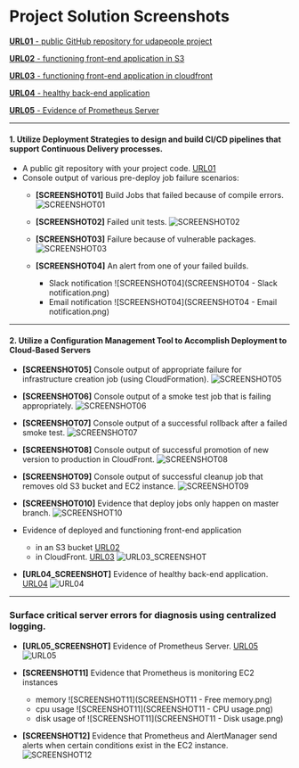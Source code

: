 # Project Solution Screenshots

[**URL01** - public GitHub repository for udapeople project](https://github.com/engragy/Cloud-DevOps-CICD-project/tree/master/)

[**URL02** - functioning front-end application in S3](http://udapeople-1fc825e.s3-website-us-east-1.amazonaws.com)

[**URL03** - functioning front-end application in cloudfront](http://duowhff3flrmd.cloudfront.net)

[**URL04** - healthy back-end application](http://54.204.95.96:3030/api/status)

[**URL05** - Evidence of Prometheus Server](http://44.204.35.8:9090) 

***
#### 1. Utilize Deployment Strategies to design and build CI/CD pipelines that support Continuous Delivery processes.

- A public git repository with your project code. [URL01](https://github.com/engragy/Cloud-DevOps-CICD-project/tree/master/)
- Console output of various pre-deploy job failure scenarios:
	- **[SCREENSHOT01]** Build Jobs that failed because of compile errors. 
		![SCREENSHOT01](SCREENSHOT01.png)

	- **[SCREENSHOT02]**  Failed unit tests. 
		![SCREENSHOT02](SCREENSHOT02.png)

	- **[SCREENSHOT03]** Failure because of vulnerable packages. 
		![SCREENSHOT03](SCREENSHOT03.png)
	
	- **[SCREENSHOT04]** An alert from one of your failed builds.
		- Slack notification ![SCREENSHOT04](SCREENSHOT04 - Slack notification.png)
		- Email notification ![SCREENSHOT04](SCREENSHOT04 - Email notification.png)

***
#### 2. Utilize a Configuration Management Tool to Accomplish Deployment to Cloud-Based Servers

- **[SCREENSHOT05]** Console output of appropriate failure for infrastructure creation job (using CloudFormation). 
	![SCREENSHOT05](SCREENSHOT05.png)
- **[SCREENSHOT06]** Console output of a smoke test job that is failing appropriately. 
	![SCREENSHOT06](SCREENSHOT06.png)
- **[SCREENSHOT07]** Console output of a successful rollback after a failed smoke test. 
	![SCREENSHOT07](SCREENSHOT07.png)
- **[SCREENSHOT08]** Console output of successful promotion of new version to production in CloudFront. 
	![SCREENSHOT08](SCREENSHOT08.png)

- **[SCREENSHOT09]** Console output of successful cleanup job that removes old S3 bucket and EC2 instance. 
	![SCREENSHOT09](SCREENSHOT09.png)

- **[SCREENSHOT010]** Evidence that deploy jobs only happen on master branch. 
	![SCREENSHOT10](SCREENSHOT10.png)

- Evidence of deployed and functioning front-end application 
	- in an S3 bucket [URL02](http://udapeople-1fc825e.s3-website-us-east-1.amazonaws.com) 
	- in CloudFront. [URL03](http://duowhff3flrmd.cloudfront.net/#/employees)
		![URL03_SCREENSHOT](URL03_SCREENSHOT.png)

- **[URL04_SCREENSHOT]** Evidence of healthy back-end application. [URL04](http://54.204.95.96:3030/api/status) 
	![URL04](URL04_SCREENSHOT.png)

***
### Surface critical server errors for diagnosis using centralized logging.

- **[URL05_SCREENSHOT]** Evidence of Prometheus Server. [URL05](http://44.204.35.8:9090) 
	![URL05](URL05_SCREENSHOT.png)

- **[SCREENSHOT11]** Evidence that Prometheus is monitoring EC2 instances
	- memory 
		![SCREENSHOT11](SCREENSHOT11 - Free memory.png)
	- cpu usage 
		![SCREENSHOT11](SCREENSHOT11 - CPU usage.png)
	- disk usage of 
		![SCREENSHOT11](SCREENSHOT11 - Disk usage.png)

- **[SCREENSHOT12]** Evidence that Prometheus and AlertManager send alerts when certain conditions exist in the EC2 instance. ![SCREENSHOT12](SCREENSHOT12.png)




